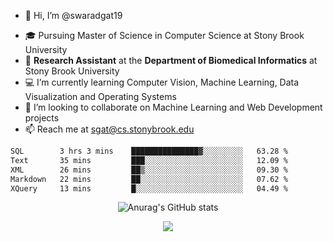 - 👋 Hi, I’m @swaradgat19
<!-- - 👀 I’m interested in  -->
- 🎓 Pursuing Master of Science in Computer Science at Stony Brook University
- :microscope: **Research Assistant** at the **Department of Biomedical Informatics** at Stony Brook University 
- 💻 I’m currently learning Computer Vision, Machine Learning, Data Visualization and Operating Systems
- 💞️ I’m looking to collaborate on Machine Learning and Web Development projects 
- 📫 Reach me at sgat@cs.stonybrook.edu

<!--START_SECTION:waka-->

```txt
SQL        3 hrs 3 mins    ███████████████▓░░░░░░░░░   63.28 %
Text       35 mins         ███░░░░░░░░░░░░░░░░░░░░░░   12.09 %
XML        26 mins         ██▒░░░░░░░░░░░░░░░░░░░░░░   09.30 %
Markdown   22 mins         ██░░░░░░░░░░░░░░░░░░░░░░░   07.62 %
XQuery     13 mins         █░░░░░░░░░░░░░░░░░░░░░░░░   04.49 %
```

<!--END_SECTION:waka-->


<p align="center">
  <img src="https://github-readme-stats.vercel.app/api?username=swaradgat19&show_icons=true&theme=radical" alt="Anurag's GitHub stats">
</p>

<p align="center">
<img align="center" src="https://github.com/mayankchaudhary26/Cool-Readme-ideas/raw/master/data/multi-screen.gif" style="max-width: 100%; display: inline-block;" data-target="animated-image.originalImage">
</p>
<!---
swaradgat19/swaradgat19 is a ✨ special ✨ repository because its `README.md` (this file) appears on your GitHub profile.
You can click the Preview link to take a look at your changes.
--->
